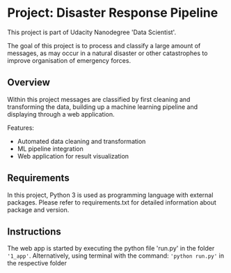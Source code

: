 # Project: Disaster Response Pipeline

This project is part of Udacity Nanodegree 'Data Scientist'.

The goal of this project is to process and classify a large amount of messages, as may occur in a 
natural disaster or other catastrophes to improve organisation of emergency forces.

## Overview

Within this project messages are classified by first cleaning and transforming the data, building up a 
machine learning pipeline and displaying through a web application. 

Features:

- Automated data cleaning and transformation
- ML pipeline integration
- Web application for result visualization

## Requirements

In this project, Python 3 is used as programming language with external packages. Please refer to 
requirements.txt for detailed information about package and version.

## Instructions

The web app is started by executing the python file 'run.py' in the folder `'1_app'`. Alternatively, using
terminal with the command: `'python run.py'` in the respective folder
